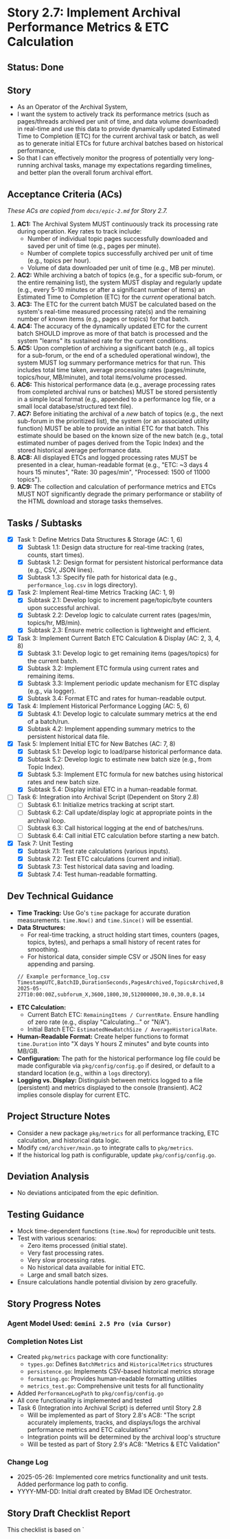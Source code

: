 # Story 2.7: Implement Archival Performance Metrics & ETC Calculation

## Status: Done

## Story

- As an Operator of the Archival System,
- I want the system to actively track its performance metrics (such as pages/threads archived per unit of time, and data volume downloaded) in real-time and use this data to provide dynamically updated Estimated Time to Completion (ETC) for the current archival task or batch, as well as to generate initial ETCs for future archival batches based on historical performance,
- So that I can effectively monitor the progress of potentially very long-running archival tasks, manage my expectations regarding timelines, and better plan the overall forum archival effort.

## Acceptance Criteria (ACs)

*These ACs are copied from `docs/epic-2.md` for Story 2.7.*

1.  **AC1:** The Archival System MUST continuously track its processing rate during operation. Key rates to track include:
    * Number of individual topic pages successfully downloaded and saved per unit of time (e.g., pages per minute).
    * Number of complete topics successfully archived per unit of time (e.g., topics per hour).
    * Volume of data downloaded per unit of time (e.g., MB per minute).
2.  **AC2:** While archiving a batch of topics (e.g., for a specific sub-forum, or the entire remaining list), the system MUST display and regularly update (e.g., every 5-10 minutes or after a significant number of items) an Estimated Time to Completion (ETC) for the *current* operational batch.
3.  **AC3:** The ETC for the current batch MUST be calculated based on the system's real-time measured processing rate(s) and the remaining number of known items (e.g., pages or topics) for that batch.
4.  **AC4:** The accuracy of the dynamically updated ETC for the current batch SHOULD improve as more of that batch is processed and the system "learns" its sustained rate for the current conditions.
5.  **AC5:** Upon completion of archiving a significant batch (e.g., all topics for a sub-forum, or the end of a scheduled operational window), the system MUST log summary performance metrics for that run. This includes total time taken, average processing rates (pages/minute, topics/hour, MB/minute), and total items/volume processed.
6.  **AC6:** This historical performance data (e.g., average processing rates from completed archival runs or batches) MUST be stored persistently in a simple local format (e.g., appended to a performance log file, or a small local database/structured text file).
7.  **AC7:** Before initiating the archival of a *new* batch of topics (e.g., the next sub-forum in the prioritized list), the system (or an associated utility function) MUST be able to provide an initial ETC for that batch. This estimate should be based on the known size of the new batch (e.g., total estimated number of pages derived from the Topic Index) and the stored historical average performance data.
8.  **AC8:** All displayed ETCs and logged processing rates MUST be presented in a clear, human-readable format (e.g., "ETC: ~3 days 4 hours 15 minutes", "Rate: 30 pages/min", "Processed: 1500 of 11000 topics").
9.  **AC9:** The collection and calculation of performance metrics and ETCs MUST NOT significantly degrade the primary performance or stability of the HTML download and storage tasks themselves.

## Tasks / Subtasks

- [X] Task 1: Define Metrics Data Structures & Storage (AC: 1, 6)
  - [X] Subtask 1.1: Design data structure for real-time tracking (rates, counts, start times).
  - [X] Subtask 1.2: Design format for persistent historical performance data (e.g., CSV, JSON lines).
  - [X] Subtask 1.3: Specify file path for historical data (e.g., `performance_log.csv` in logs directory).
- [X] Task 2: Implement Real-time Metrics Tracking (AC: 1, 9)
  - [X] Subtask 2.1: Develop logic to increment page/topic/byte counters upon successful archival.
  - [X] Subtask 2.2: Develop logic to calculate current rates (pages/min, topics/hr, MB/min).
  - [X] Subtask 2.3: Ensure metric collection is lightweight and efficient.
- [X] Task 3: Implement Current Batch ETC Calculation & Display (AC: 2, 3, 4, 8)
  - [X] Subtask 3.1: Develop logic to get remaining items (pages/topics) for the current batch.
  - [X] Subtask 3.2: Implement ETC formula using current rates and remaining items.
  - [X] Subtask 3.3: Implement periodic update mechanism for ETC display (e.g., via logger).
  - [X] Subtask 3.4: Format ETC and rates for human-readable output.
- [X] Task 4: Implement Historical Performance Logging (AC: 5, 6)
  - [X] Subtask 4.1: Develop logic to calculate summary metrics at the end of a batch/run.
  - [X] Subtask 4.2: Implement appending summary metrics to the persistent historical data file.
- [X] Task 5: Implement Initial ETC for New Batches (AC: 7, 8)
  - [X] Subtask 5.1: Develop logic to load/parse historical performance data.
  - [X] Subtask 5.2: Develop logic to estimate new batch size (e.g., from Topic Index).
  - [X] Subtask 5.3: Implement ETC formula for new batches using historical rates and new batch size.
  - [X] Subtask 5.4: Display initial ETC in a human-readable format.
- [ ] Task 6: Integration into Archival Script (Dependent on Story 2.8)
  - [ ] Subtask 6.1: Initialize metrics tracking at script start.
  - [ ] Subtask 6.2: Call update/display logic at appropriate points in the archival loop.
  - [ ] Subtask 6.3: Call historical logging at the end of batches/runs.
  - [ ] Subtask 6.4: Call initial ETC calculation before starting a new batch.
- [X] Task 7: Unit Testing
  - [X] Subtask 7.1: Test rate calculations (various inputs).
  - [X] Subtask 7.2: Test ETC calculations (current and initial).
  - [X] Subtask 7.3: Test historical data saving and loading.
  - [X] Subtask 7.4: Test human-readable formatting.

## Dev Technical Guidance

- **Time Tracking:** Use Go's `time` package for accurate duration measurements. `time.Now()` and `time.Since()` will be essential.
- **Data Structures:**
    - For real-time tracking, a struct holding start times, counters (pages, topics, bytes), and perhaps a small history of recent rates for smoothing.
    - For historical data, consider simple CSV or JSON lines for easy appending and parsing.
    ```csv
    // Example performance_log.csv
    TimestampUTC,BatchID,DurationSeconds,PagesArchived,TopicsArchived,BytesArchived,AvgPagesPerMin,AvgTopicsPerHour,AvgMBPerMin
    2025-05-27T10:00:00Z,subforum_X,3600,1800,30,512000000,30.0,30.0,8.14
    ```
- **ETC Calculation:**
    - Current Batch ETC: `RemainingItems / CurrentRate`. Ensure handling of zero rate (e.g., display "Calculating..." or "N/A").
    - Initial Batch ETC: `EstimatedNewBatchSize / AverageHistoricalRate`.
- **Human-Readable Format:** Create helper functions to format `time.Duration` into "X days Y hours Z minutes" and byte counts into MB/GB.
- **Configuration:** The path for the historical performance log file could be made configurable via `pkg/config/config.go` if desired, or default to a standard location (e.g., within a `logs` directory).
- **Logging vs. Display:** Distinguish between metrics logged to a file (persistent) and metrics displayed to the console (transient). AC2 implies console display for current ETC.

## Project Structure Notes
- Consider a new package `pkg/metrics` for all performance tracking, ETC calculation, and historical data logic.
- Modify `cmd/archiver/main.go` to integrate calls to `pkg/metrics`.
- If the historical log path is configurable, update `pkg/config/config.go`.

## Deviation Analysis
- No deviations anticipated from the epic definition.

## Testing Guidance
- Mock time-dependent functions (`time.Now`) for reproducible unit tests.
- Test with various scenarios:
    - Zero items processed (initial state).
    - Very fast processing rates.
    - Very slow processing rates.
    - No historical data available for initial ETC.
    - Large and small batch sizes.
- Ensure calculations handle potential division by zero gracefully.

## Story Progress Notes

### Agent Model Used: `Gemini 2.5 Pro (via Cursor)`

### Completion Notes List
- Created `pkg/metrics` package with core functionality:
  - `types.go`: Defines `BatchMetrics` and `HistoricalMetrics` structures
  - `persistence.go`: Implements CSV-based historical metrics storage
  - `formatting.go`: Provides human-readable formatting utilities
  - `metrics_test.go`: Comprehensive unit tests for all functionality
- Added `PerformanceLogPath` to `pkg/config/config.go`
- All core functionality is implemented and tested
- Task 6 (Integration into Archival Script) is deferred until Story 2.8
  - Will be implemented as part of Story 2.8's AC8: "The script accurately implements, tracks, and displays/logs the archival performance metrics and ETC calculations"
  - Integration points will be determined by the archival loop's structure
  - Will be tested as part of Story 2.9's AC8: "Metrics & ETC Validation"

### Change Log
- 2025-05-26: Implemented core metrics functionality and unit tests. Added performance log path to config.
- YYYY-MM-DD: Initial draft created by BMad IDE Orchestrator.

## Story Draft Checklist Report

This checklist is based on `